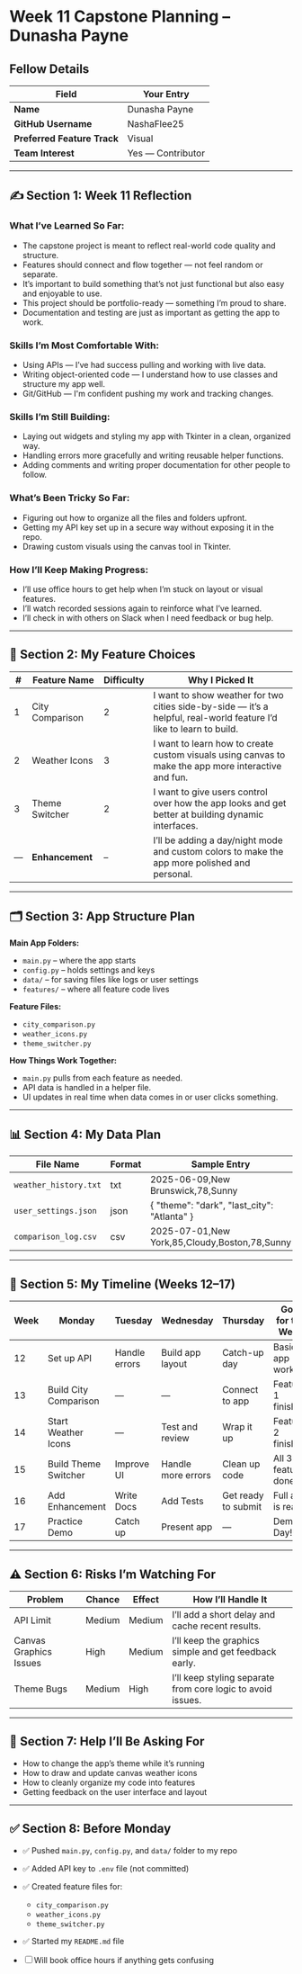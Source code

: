 # **Week 11 Capstone Planning – Dunasha Payne**

## **Fellow Details**

| Field                       | Your Entry        |
| --------------------------- | ----------------- |
| **Name**                    | Dunasha Payne     |
| **GitHub Username**         | NashaFlee25       |
| **Preferred Feature Track** | Visual            |
| **Team Interest**           | Yes — Contributor |

---

## ✍️ **Section 1: Week 11 Reflection**

### **What I’ve Learned So Far:**

* The capstone project is meant to reflect real-world code quality and structure.
* Features should connect and flow together — not feel random or separate.
* It’s important to build something that’s not just functional but also easy and enjoyable to use.
* This project should be portfolio-ready — something I’m proud to share.
* Documentation and testing are just as important as getting the app to work.

### **Skills I’m Most Comfortable With:**

* Using APIs — I’ve had success pulling and working with live data.
* Writing object-oriented code — I understand how to use classes and structure my app well.
* Git/GitHub — I'm confident pushing my work and tracking changes.

### **Skills I’m Still Building:**

* Laying out widgets and styling my app with Tkinter in a clean, organized way.
* Handling errors more gracefully and writing reusable helper functions.
* Adding comments and writing proper documentation for other people to follow.

### **What’s Been Tricky So Far:**

* Figuring out how to organize all the files and folders upfront.
* Getting my API key set up in a secure way without exposing it in the repo.
* Drawing custom visuals using the canvas tool in Tkinter.

### **How I’ll Keep Making Progress:**

* I’ll use office hours to get help when I’m stuck on layout or visual features.
* I’ll watch recorded sessions again to reinforce what I’ve learned.
* I’ll check in with others on Slack when I need feedback or bug help.

---

## 🧠 **Section 2: My Feature Choices**

| # | Feature Name    | Difficulty | Why I Picked It                                                                                                     |
| - | --------------- | ---------- | ------------------------------------------------------------------------------------------------------------------- |
| 1 | City Comparison | 2          | I want to show weather for two cities side-by-side — it’s a helpful, real-world feature I’d like to learn to build. |
| 2 | Weather Icons   | 3          | I want to learn how to create custom visuals using canvas to make the app more interactive and fun.                 |
| 3 | Theme Switcher  | 2          | I want to give users control over how the app looks and get better at building dynamic interfaces.                  |
| — | **Enhancement** | –          | I’ll be adding a day/night mode and custom colors to make the app more polished and personal.                       |

---

## 🗂️ **Section 3: App Structure Plan**

**Main App Folders:**

* `main.py` – where the app starts
* `config.py` – holds settings and keys
* `data/` – for saving files like logs or user settings
* `features/` – where all feature code lives

**Feature Files:**

* `city_comparison.py`
* `weather_icons.py`
* `theme_switcher.py`

**How Things Work Together:**

* `main.py` pulls from each feature as needed.
* API data is handled in a helper file.
* UI updates in real time when data comes in or user clicks something.

---

## 📊 **Section 4: My Data Plan**

| File Name             | Format | Sample Entry                                  |
| --------------------- | ------ | --------------------------------------------- |
| `weather_history.txt` | txt    | 2025-06-09,New Brunswick,78,Sunny             |
| `user_settings.json`  | json   | { "theme": "dark", "last\_city": "Atlanta" }  |
| `comparison_log.csv`  | csv    | 2025-07-01,New York,85,Cloudy,Boston,78,Sunny |

---

## 📆 **Section 5: My Timeline (Weeks 12–17)**

| Week | Monday                | Tuesday       | Wednesday          | Thursday            | Goal for the Week   |
| ---- | --------------------- | ------------- | ------------------ | ------------------- | ------------------- |
| 12   | Set up API            | Handle errors | Build app layout   | Catch-up day        | Basic app working   |
| 13   | Build City Comparison | —             | —                  | Connect to app      | Feature 1 finished  |
| 14   | Start Weather Icons   | —             | Test and review    | Wrap it up          | Feature 2 finished  |
| 15   | Build Theme Switcher  | Improve UI    | Handle more errors | Clean up code       | All 3 features done |
| 16   | Add Enhancement       | Write Docs    | Add Tests          | Get ready to submit | Full app is ready   |
| 17   | Practice Demo         | Catch up      | Present app        | —                   | Demo Day!           |

---

## ⚠️ **Section 6: Risks I’m Watching For**

| Problem                | Chance | Effect | How I’ll Handle It                                          |
| ---------------------- | ------ | ------ | ----------------------------------------------------------- |
| API Limit              | Medium | Medium | I’ll add a short delay and cache recent results.            |
| Canvas Graphics Issues | High   | Medium | I’ll keep the graphics simple and get feedback early.       |
| Theme Bugs             | Medium | High   | I’ll keep styling separate from core logic to avoid issues. |

---

## 🤝 **Section 7: Help I’ll Be Asking For**

* How to change the app’s theme while it’s running
* How to draw and update canvas weather icons
* How to cleanly organize my code into features
* Getting feedback on the user interface and layout

---

## ✅ **Section 8: Before Monday**

* ✅ Pushed `main.py`, `config.py`, and `data/` folder to my repo
* ✅ Added API key to `.env` file (not committed)
* ✅ Created feature files for:

  * `city_comparison.py`
  * `weather_icons.py`
  * `theme_switcher.py`
* ✅ Started my `README.md` file
* ☐ Will book office hours if anything gets confusing
